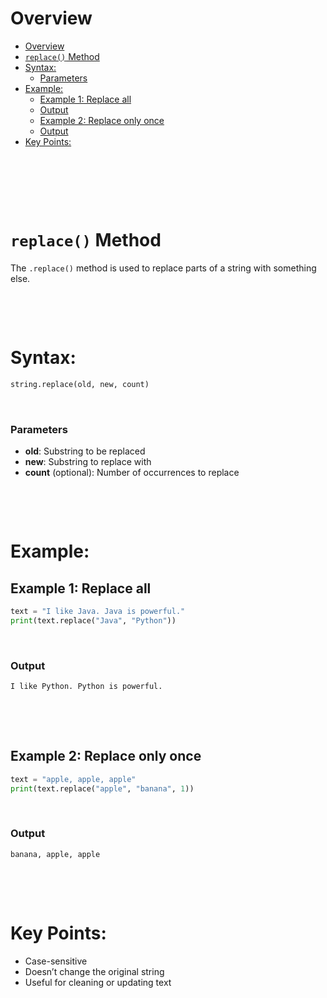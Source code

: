 # Overview

- [Overview](#overview)
- [`replace()` Method](#replace-method)
- [Syntax:](#syntax)
  - [Parameters](#parameters)
- [Example:](#example)
  - [Example 1: Replace all](#example-1-replace-all)
  - [Output](#output)
  - [Example 2: Replace only once](#example-2-replace-only-once)
  - [Output](#output-1)
- [Key Points:](#key-points)

&nbsp;

&nbsp;

&nbsp;

# `replace()` Method

The `.replace()` method is used to replace parts of a string with something else.

&nbsp;

&nbsp;

# Syntax:

```python
string.replace(old, new, count)
```

&nbsp;

### Parameters

- **old**: Substring to be replaced
- **new**: Substring to replace with
- **count** (optional): Number of occurrences to replace

&nbsp;

&nbsp;

# Example:

## Example 1: Replace all

```py
text = "I like Java. Java is powerful."
print(text.replace("Java", "Python"))
```

&nbsp;

### Output

```md
I like Python. Python is powerful.
```

&nbsp;

&nbsp;

## Example 2: Replace only once

```py
text = "apple, apple, apple"
print(text.replace("apple", "banana", 1))
```

&nbsp;

### Output

```md
banana, apple, apple
```

&nbsp;

&nbsp;

# Key Points:

- Case-sensitive
- Doesn’t change the original string
- Useful for cleaning or updating text

&nbsp;

&nbsp;

&nbsp;

&nbsp;

&nbsp;

&nbsp;

&nbsp;

